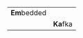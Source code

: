 |              |           |
|--------------|-----------|
| **Em**bedded |           |
|              | **Ka**fka |
